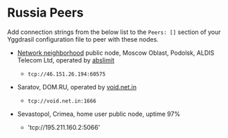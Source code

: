 # Russia Peers

Add connection strings from the below list to the `Peers: []` section of your
Yggdrasil configuration file to peer with these nodes.

* [Network neighborhood](http://netwhood.online) public node,  Moscow Oblast, Podolsk, ALDIS Telecom Ltd, operated by [abslimit](http://netwhood.online/feedback/)
  * `tcp://46.151.26.194:60575`

* Saratov, DOM.RU, operated by [void.net.in](https://void.net.in)
  * `tcp://void.net.in:1666`
  
* Sevastopol, Crimea, home user public node, uptime 97%
  *  'tcp://195.211.160.2:5066'
  

